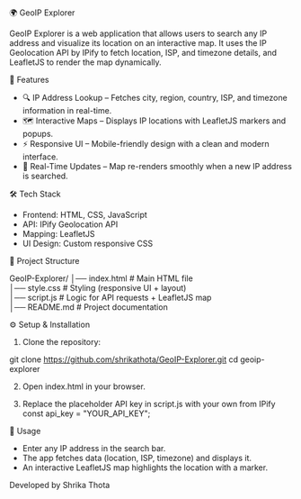 🌍 GeoIP Explorer

GeoIP Explorer is a web application that allows users to search any IP address and visualize its location on an interactive map.
It uses the IP Geolocation API by IPify to fetch location, ISP, and timezone details, and LeafletJS to render the map dynamically.

🚀 Features

- 🔍 IP Address Lookup – Fetches city, region, country, ISP, and timezone information in real-time.
- 🗺️ Interactive Maps – Displays IP locations with LeafletJS markers and popups.
- ⚡ Responsive UI – Mobile-friendly design with a clean and modern interface.
- 🔄 Real-Time Updates – Map re-renders smoothly when a new IP address is searched.

🛠️ Tech Stack

- Frontend: HTML, CSS, JavaScript
- API: IPify Geolocation API
- Mapping: LeafletJS
- UI Design: Custom responsive CSS

📂 Project Structure

GeoIP-Explorer/
│── index.html      # Main HTML file  
│── style.css       # Styling (responsive UI + layout)  
│── script.js       # Logic for API requests + LeafletJS map  
│── README.md       # Project documentation  

⚙️ Setup & Installation

1. Clone the repository:

git clone https://github.com/shrikathota/GeoIP-Explorer.git
cd geoip-explorer

2. Open index.html in your browser.

3. Replace the placeholder API key in script.js with your own from IPify
  const api_key = "YOUR_API_KEY";

🎯 Usage
- Enter any IP address in the search bar.
- The app fetches data (location, ISP, timezone) and displays it.
- An interactive LeafletJS map highlights the location with a marker.

Developed by Shrika Thota
